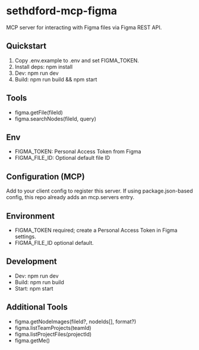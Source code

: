 # sethdford-mcp-figma

MCP server for interacting with Figma files via Figma REST API.

## Quickstart
1. Copy .env.example to .env and set FIGMA_TOKEN.
2. Install deps: npm install
3. Dev: npm run dev
4. Build: npm run build && npm start

## Tools
- figma.getFile(fileId)
- figma.searchNodes(fileId, query)

## Env
- FIGMA_TOKEN: Personal Access Token from Figma
- FIGMA_FILE_ID: Optional default file ID

## Configuration (MCP)
Add to your client config to register this server. If using package.json-based config, this repo already adds an mcp.servers entry.



## Environment
- FIGMA_TOKEN required; create a Personal Access Token in Figma settings.
- FIGMA_FILE_ID optional default.

## Development
- Dev: npm run dev
- Build: npm run build
- Start: npm start

## Additional Tools
- figma.getNodeImages(fileId?, nodeIds[], format?)
- figma.listTeamProjects(teamId)
- figma.listProjectFiles(projectId)
- figma.getMe()
